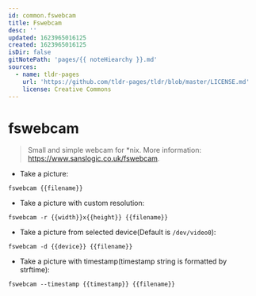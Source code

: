 ```yaml
---
id: common.fswebcam
title: Fswebcam
desc: ''
updated: 1623965016125
created: 1623965016125
isDir: false
gitNotePath: 'pages/{{ noteHiearchy }}.md'
sources:
  - name: tldr-pages
    url: 'https://github.com/tldr-pages/tldr/blob/master/LICENSE.md'
    license: Creative Commons
---
```

# fswebcam

> Small and simple webcam for \*nix.
> More information: <https://www.sanslogic.co.uk/fswebcam>.

- Take a picture:

`fswebcam {{filename}}`

- Take a picture with custom resolution:

`fswebcam -r {{width}}x{{height}} {{filename}}`

- Take a picture from selected device(Default is `/dev/video0`):

`fswebcam -d {{device}} {{filename}}`

- Take a picture with timestamp(timestamp string is formatted by strftime):

`fswebcam --timestamp {{timestamp}} {{filename}}`

